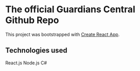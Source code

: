 # The official Guardians Central Github Repo

This project was bootstrapped with [Create React App](https://github.com/facebook/create-react-app).

## Technologies used

React.js
Node.js
C#